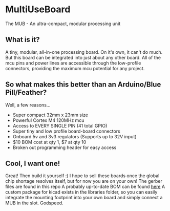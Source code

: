 # MultiUseBoard
The MUB - An ultra-compact, modular processing unit

## What is it?
A tiny, modular, all-in-one processing board. On it's own, it can't do much. But this board can be integrated into just about any other board. All of the mcu pins and power lines are accessible through the low-profile connectors, providing the maximum mcu potential for any project.

## So what makes this better than an Arduino/Blue Pill/Feather?
Well, a few reasons...
- Super compact 32mm x 23mm size
- Powerful Cortex M4 120MHz mcu
- Access to EVERY SINGLE PIN (41 total GPIO)
- Super tiny and low profile board-board connectors
- Onboard 5v and 3v3 regulators (Supports up to 32V input)
- $10 BOM cost at qty 1, $7 at qty 10
- Broken out programming header for easy access

## Cool, I want one!
Great! Then build it yourself :) I hope to sell these boards once the global chip shortage resolves itself, but for now you are on your own!
The gerber files are found in this repo
A probably up-to-date BOM can be found [here](https://octopart.com/bom-tool/H8oUqADt)
A custom package for kicad exists in the libraries folder, so you can easily integrate the mounting footprint into your own board and simply connect a MUB in the slot.
Godspeed.
